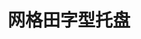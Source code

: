 ---
title: "网格田字型托盘"
description: "装载性能强，稳定性好"
image : "images/products/open-grid/grid-main.jpg"
bg_image: "images/feature-bg.jpg"
product_categories: ["网格田字形托盘"]
weight: 3
type: "products"
products:
  enable: true
  items:
    - name: "网格田字型-0806"
      specs: "尺寸:80*60*14cm |  动载:0.7吨"
      image: "images/products/open-grid/grid-0806.jpg" 

    - name: "网格田字型-0909"
      specs: "尺寸:90*90*14cm |  动载:0.7吨"
      image: "images/products/open-grid/grid-0909.jpg" 

    - name: "网格田字型-1010"
      specs: "尺寸:100*100*14cm |  动载:0.8吨"
      image: "images/products/open-grid/grid-1010.jpg" 

    - name: "网格田字型-1111"
      specs: "尺寸:110*110*14cm | 动载:0.8吨"
      image: "images/products/open-grid/grid-1111.jpg" 

    - name: "网格田字型-1208"
      specs: "尺寸:120*80*14cm | 动载:0.8吨"
      image: "images/products/open-grid/grid-1208.jpg" 

    - name: "网格田字型-1210"
      specs: "尺寸:120*100*14cm | 动载:1吨"
      image: "images/products/open-grid/grid-1210.jpg"  

    - name: "网格田字型-1212"
      specs: "尺寸:120*120*14cm | 动载:1吨"
      image: "images/products/open-grid/grid-1212.jpg" 

    - name: "网格田字型-1311"
      specs: "尺寸:130*110*14cm | 动载:1吨"
      image: "images/products/open-grid/grid-1311.jpg" 

    - name: "网格田字型-1311y"
      specs: "尺寸:130*110*14cm | 动载:1吨"
      image: "images/products/open-grid/grid-1311y.jpg" 

    - name: "网格田字型-1411"
      specs: "尺寸:140*110*14cm | 动载:1吨"
      image: "images/products/open-grid/grid-1411.jpg" 

    - name: "网格田字型-1412"
      specs: "尺寸:140*120*14cm 动载:1.3吨"
      image: "images/products/open-grid/grid-1412.jpg" 

    - name: "网格田字型-1512"
      specs: "尺寸:150*120*14cm 动载:1.5吨"
      image: "images/products/open-grid/grid-1512.jpg" 

---